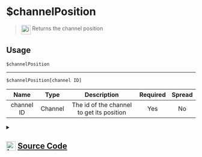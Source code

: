# $channelPosition
> <img align="top" src="https://upload.wikimedia.org/wikipedia/commons/thumb/e/e4/Infobox_info_icon.svg/160px-Infobox_info_icon.svg.png?20150409153300" alt="image" width="25" height="auto"> Returns the channel position
## Usage
```
$channelPosition
```
---
```
$channelPosition[channel ID]
```
| Name | Type | Description | Required | Spread
| :---: | :---: | :---: | :---: | :---: |
channel ID | Channel | The id of the channel to get its position | Yes | No
<details>
<summary>
    
## <img align="top" src="https://cdn4.iconfinder.com/data/icons/iconsimple-logotypes/512/github-512.png" alt="image" width="25" height="auto">  [Source Code](https://github.com/tryforge/ForgeScript-V2/blob/main/src/native/channelPosition.ts)
    
</summary>
    
```ts
import { ArgType, NativeFunction, Return } from "../structures"

export default new NativeFunction({
    name: "$channelPosition",
    version: "1.0.3",
    description: "Returns the channel position",
    unwrap: true,
    brackets: false,
    args: [
        {
            name: "channel ID",
            description: "The id of the channel to get its position",
            rest: false,
            type: ArgType.Channel,
            required: true,
        },
    ],
    execute(ctx, [ch]) {
        const chan = ch ?? ctx.channel
        return Return.success(chan && "position" in chan ? chan.position : undefined)
    },
})

```
    
</details>